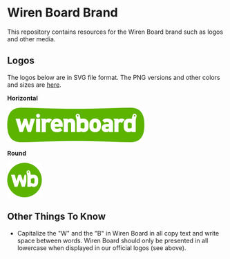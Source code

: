 # Wiren Board Brand

This repository contains resources for the Wiren Board brand such as logos and other media.

## Logos

The logos below are in SVG file format. The PNG versions and other colors and sizes are [here](/logos).

**Horizontal**

<img src="/logos/logo-horizontal.svg" alt="Wiren Board Logo Horizontal SVG" height="80" />

**Round**

<img src="/logos/logo-round.svg" alt="Wiren Board Logo Round SVG" height="80" />

## Other Things To Know

- Capitalize the "W" and the "B" in Wiren Board in all copy text and write space between words. Wiren Board should only be presented in all lowercase when displayed in our official logos (see above).
